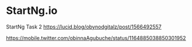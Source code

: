 # StartNg.io
StartNg Task 2
https://lucid.blog/obynodgitalz/post/1566492557

https://mobile.twitter.com/obinnaAgubuche/status/1164885038850301952
